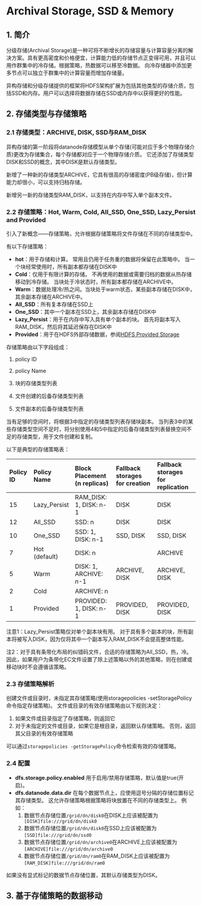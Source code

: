# Archival Storage, SSD & Memory

 ## 1. 简介

分级存储(Archival Storage)是一种可将不断增长的存储容量与计算容量分离的解决方案。具有更高密度和价格便宜，计算能力低的存储节点正变得可用，并且可以用作群集中的冷存储。根据策略，热数据可以移至冷数据。 向冷存储器中添加更多节点可以独立于群集中的计算容量而增加存储量。

异构存储和分级存储提供的框架将HDFS架构扩展为包括其他类型的存储介质，包括SSD和内存。用户可以选择将数据存储在SSD或内存中以获得更好的性能。

## 2. 存储类型与存储策略

### 2.1 存储类型：ARCHIVE, DISK, SSD与RAM_DISK

异构存储的第一阶段将datanode存储模型从单个存储(可能对应于多个物理存储介质)更改为存储集合，每个存储都对应于一个物理存储介质。 它还添加了存储类型DISK和SSD的概念，其中DISK是默认存储类型。

新增了一种新的存储类型ARCHIVE，它具有很高的存储密度(PB级存储)，但计算能力却很小，可以支持归档存储。

新增另一新的存储类型RAM_DISK，以支持在内存中写入单个副本文件。

### 2.2 存储策略：Hot, Warm, Cold, All_SSD, One_SSD, Lazy_Persist and Provided

引入了新概念——存储策略，允许根据存储策略将文件存储在不同的存储类型中。

有以下存储策略：

- **hot**：用于存储和计算。 常用且仍用于任务重的数据将保留在此策略中。 当一个块经常使用时，所有副本都存储在DISK中
- **Cold**：仅用于有限计算的存储。 不再使用的数据或需要归档的数据从热存储移动到冷存储。 当块处于冷状态时，所有副本都存储在ARCHIVE中。
- **Warm**：数据处理冷/热之间。当块处于warm状态，某些副本存储在DISK中，其余副本存储在ARCHIVE中。
- **All_SSD**：所有复本存储在SSD上
- **One_SSD**：其中一个副本在SSD上，其余副本存储在DISK中
- **Lazy_Persist**：用于在内存中写入具有单个副本的块。 首先将副本写入RAM_DISK，然后将其延迟保存在DISK中
- **Provided**：用于在HDFS外部存储数据，参阅[HDFS Provided Storage](https://hadoop.apache.org/docs/stable/hadoop-project-dist/hadoop-hdfs/HdfsProvidedStorage.html)

存储策略由以下字段组成：

1. policy ID

2. policy Name

3. 块的存储类型列表

4. 文件创建的后备存储类型列表

5. 文件副本的后备存储类型列表

当有足够的空间时，将根据3中指定的存储类型列表存储块副本。 当列表3中的某些存储类型空间不足时，将分别使用4和5中指定的后备存储类型列表替换空间不足的存储类型，用于文件创建和复制。

以下是典型的存储策略表：

| **Policy** **ID** | **Policy** **Name** | **Block Placement** **(n replicas)** | **Fallback storages** **for creation** | **Fallback storages** **for replication** |
| :---------------- | :------------------ | :----------------------------------- | :------------------------------------- | :---------------------------------------- |
| 15                | Lazy_Persist        | RAM_DISK: 1, DISK: n-1               | DISK                                   | DISK                                      |
| 12                | All_SSD             | SSD: n                               | DISK                                   | DISK                                      |
| 10                | One_SSD             | SSD: 1, DISK: n-1                    | SSD, DISK                              | SSD, DISK                                 |
| 7                 | Hot (default)       | DISK: n                              | <none>                                 | ARCHIVE                                   |
| 5                 | Warm                | DISK: 1, ARCHIVE: *n*-1              | ARCHIVE, DISK                          | ARCHIVE, DISK                             |
| 2                 | Cold                | ARCHIVE: n                           | <none>                                 | <none>                                    |
| 1                 | Provided            | PROVIDED: 1, DISK: n-1               | PROVIDED, DISK                         | PROVIDED, DISK                            |

注意1：Lazy_Persist策略仅对单个副本块有用。 对于具有多个副本的块，所有副本将被写入DISK，因为仅将其中一个副本写入RAM_DISK不会提高整体性能。

注2：对于具有条带化布局的纠错码文件，合适的存储策略为All_SSD，热，冷。 因此，如果用户为条带化EC文件设置了除上述策略以外的其他策略，则在创建或移动块时不会遵循该策略。

### 2.3 存储策略解析

创建文件或目录时，未指定其存储策略(使用storagepolicies -setStoragePolicy命令指定存储策略)。 文件或目录的有效存储策略由以下规则决定：

1. 如果文件或目录指定了存储策略，则返回它
2. 对于未指定的文件或目录，如果它是根目录，返回默认存储策略。 否则，返回其父目录的有效存储策略

可以通过`storagepolicies -getStoragePolicy`命令检索有效的存储策略。

### 2.4 配置

- **dfs.storage.policy.enabled** 用于启用/禁用存储策略，默认值是true(开启)。
- **dfs.datanode.data.dir** 在每个数据节点上，应使用逗号分隔的存储位置标记其存储类型。 这允许存储策略根据策略将块放置在不同的存储类型上。 例如：
	1. 数据节点存储位置`/grid/dn/disk0`在DISK上应该被配置为` [DISK]file:///grid/dn/disk0`
	2. 数据节点存储位置`/grid/dn/disk0`在SSD上应该被配置为`[SSD]file:///grid/dn/ssd0`
	3. 数据节点存储位置`/grid/dn/archive0`在ARCHIVE上应该被配置为`[ARCHIVE]file:///grid/dn/archive0`
	4. 数据节点存储位置`/grid/dn/ram0`在RAM_DISK上应该被配置为`[RAM_DISK]file:///grid/dn/ram0`

如果没有显式标记的数据节点存储位置，其默认存储类型为DISK。

## 3. 基于存储策略的数据移动




